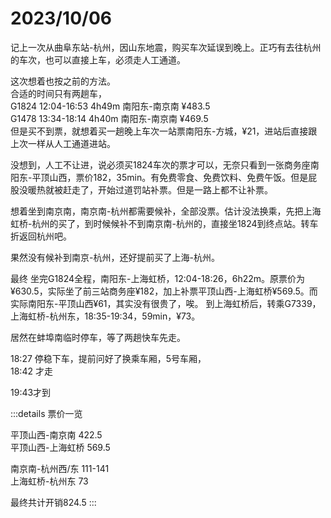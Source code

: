 # 2023/10/06

记上一次从曲阜东站-杭州，因山东地震，购买车次延误到晚上。正巧有去往杭州的车次，也可以直接上车，必须走人工通道。

这次想着也按之前的方法。  
合适的时间只有两趟车，  
G1824 12:04-16:53 4h49m 南阳东-南京南 ¥483.5  
G1478 13:34-18:14 4h40m 南阳东-南京南 ¥469.5  
但是买不到票，就想着买一趟晚上车次一站票南阳东-方城，¥21，进站后直接跟上次一样从人工通道进站。

没想到，人工不让进，说必须买1824车次的票才可以，无奈只看到一张商务座南阳东-平顶山西，票价182，35min。有免费零食、免费饮料、免费午饭。但是屁股没暖热就被赶走了，开始过道罚站补票。但是一路上都不让补票。

想着坐到南京南，南京南-杭州都需要候补，全部没票。估计没法换乘，先把上海虹桥-杭州的买了，到时候候补不到南京南-杭州的，直接坐1824到终点站。转车折返回杭州吧。

果然没有候补到南京-杭州，还好提前买了上海-杭州。

最终 坐完G1824全程，南阳东-上海虹桥，12:04-18:26，6h22m。原票价为¥630.5，实际坐了前三站商务座¥182，加上补票平顶山西-上海虹桥¥569.5。而实际南阳东-平顶山西¥61，其实没有很贵了，唉。
到上海虹桥后，转乘G7339，上海虹桥-杭州东，18:35-19:34，59min，¥73。

居然在蚌埠南临时停车，等了两趟快车先走。

18:27 停稳下车，提前问好了换乘车厢，5号车厢，  
18:42 才走

19:43才到

:::details 票价一览

平顶山西-南京南 422.5  
平顶山西-上海虹桥 569.5

南京南-杭州西/东 111-141  
上海虹桥-杭州东 73

最终共计开销824.5
:::
